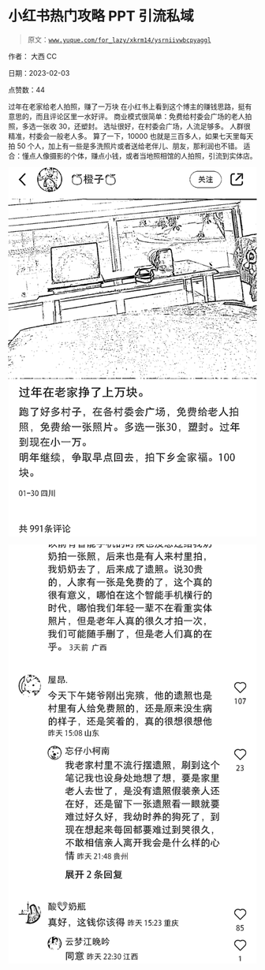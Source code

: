 # 小红书热门攻略 PPT 引流私域

> 原文：[`www.yuque.com/for_lazy/xkrm14/ysrniivwbcpyaggl`](https://www.yuque.com/for_lazy/xkrm14/ysrniivwbcpyaggl)



作者： 大西 CC 

日期：2023-02-03 

点赞数：44 

过年在老家给老人拍照，赚了一万块 在小红书上看到这个博主的赚钱思路，挺有意思的，而且评论区里一水好评。 商业模式很简单：免费给村委会广场的老人拍照，多选一张收 30，还塑封。 选址很好，在村委会广场，人流足够多。 人群很精准，村委会一般老人多。 算了一下，10000 也就是三百多人，如果七天里每天拍 50 个人，加上有一些是多洗照片或者送给老伴儿、朋友，那利润也不错。 适合：懂点人像摄影的个体，赚点小钱，或者当地照相馆的人拍照，引流到实体店。 

![](img/2d652b927a17796995c5fd07f6faed04.png) 

![](img/837bad807a24756944bd959eedb0c677.png) 

